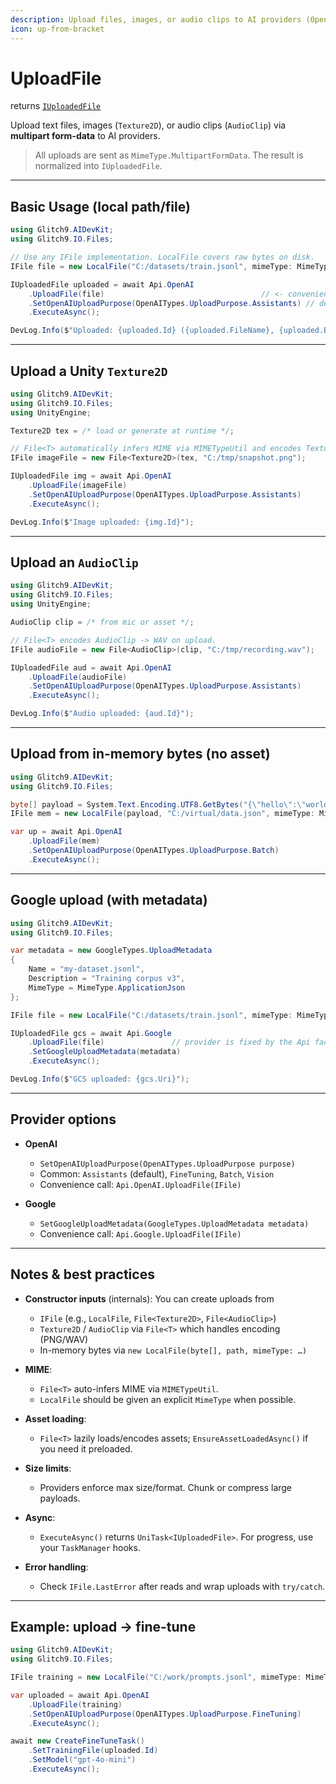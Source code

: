 ```yaml
---
description: Upload files, images, or audio clips to AI providers (OpenAI / Google) with metadata support
icon: up-from-bracket
--- 
```


# UploadFile

returns [`IUploadedFile`](https://glitch9inc.github.io/AIDevKit/api/Glitch9.AIDevKit.IUploadedFile.html)

Upload text files, images (`Texture2D`), or audio clips (`AudioClip`) via **multipart form-data** to AI providers.

> All uploads are sent as `MimeType.MultipartFormData`. The result is normalized into `IUploadedFile`.

---

## Basic Usage (local path/file)

```csharp
using Glitch9.AIDevKit;
using Glitch9.IO.Files;

// Use any IFile implementation. LocalFile covers raw bytes on disk.
IFile file = new LocalFile("C:/datasets/train.jsonl", mimeType: MimeType.ApplicationJson);

IUploadedFile uploaded = await Api.OpenAI
    .UploadFile(file)                                   // <- convenience form
    .SetOpenAIUploadPurpose(OpenAITypes.UploadPurpose.Assistants) // default is Assistants
    .ExecuteAsync();

DevLog.Info($"Uploaded: {uploaded.Id} ({uploaded.FileName}, {uploaded.ByteSize} bytes)");
```

---

## Upload a Unity `Texture2D`

```csharp
using Glitch9.AIDevKit;
using Glitch9.IO.Files;
using UnityEngine;

Texture2D tex = /* load or generate at runtime */;

// File<T> automatically infers MIME via MIMETypeUtil and encodes Texture2D -> PNG on upload.
IFile imageFile = new File<Texture2D>(tex, "C:/tmp/snapshot.png");

IUploadedFile img = await Api.OpenAI
    .UploadFile(imageFile)
    .SetOpenAIUploadPurpose(OpenAITypes.UploadPurpose.Assistants)
    .ExecuteAsync();

DevLog.Info($"Image uploaded: {img.Id}");
```

---

## Upload an `AudioClip`

```csharp
using Glitch9.AIDevKit;
using Glitch9.IO.Files;
using UnityEngine;

AudioClip clip = /* from mic or asset */;

// File<T> encodes AudioClip -> WAV on upload.
IFile audioFile = new File<AudioClip>(clip, "C:/tmp/recording.wav");

IUploadedFile aud = await Api.OpenAI
    .UploadFile(audioFile)
    .SetOpenAIUploadPurpose(OpenAITypes.UploadPurpose.Assistants)
    .ExecuteAsync();

DevLog.Info($"Audio uploaded: {aud.Id}");
```

---

## Upload from in-memory bytes (no asset)

```csharp
using Glitch9.AIDevKit;
using Glitch9.IO.Files;

byte[] payload = System.Text.Encoding.UTF8.GetBytes("{\"hello\":\"world\"}");
IFile mem = new LocalFile(payload, "C:/virtual/data.json", mimeType: MimeType.ApplicationJson);

var up = await Api.OpenAI
    .UploadFile(mem)
    .SetOpenAIUploadPurpose(OpenAITypes.UploadPurpose.Batch)
    .ExecuteAsync();
```

---

## Google upload (with metadata)

```csharp
using Glitch9.AIDevKit;
using Glitch9.IO.Files;

var metadata = new GoogleTypes.UploadMetadata
{
    Name = "my-dataset.jsonl",
    Description = "Training corpus v3",
    MimeType = MimeType.ApplicationJson
};

IFile file = new LocalFile("C:/datasets/train.jsonl", mimeType: MimeType.ApplicationJson);

IUploadedFile gcs = await Api.Google
    .UploadFile(file)               // provider is fixed by the Api facade
    .SetGoogleUploadMetadata(metadata)
    .ExecuteAsync();

DevLog.Info($"GCS uploaded: {gcs.Uri}");
```

---

## Provider options

* **OpenAI**

  * `SetOpenAIUploadPurpose(OpenAITypes.UploadPurpose purpose)`
  * Common: `Assistants` (default), `FineTuning`, `Batch`, `Vision`
  * Convenience call: `Api.OpenAI.UploadFile(IFile)`

* **Google**

  * `SetGoogleUploadMetadata(GoogleTypes.UploadMetadata metadata)`
  * Convenience call: `Api.Google.UploadFile(IFile)`

---

## Notes & best practices

* **Constructor inputs** (internals): You can create uploads from

  * `IFile` (e.g., `LocalFile`, `File<Texture2D>`, `File<AudioClip>`)
  * `Texture2D` / `AudioClip` via `File<T>` which handles encoding (PNG/WAV)
  * In-memory bytes via `new LocalFile(byte[], path, mimeType: …)`
* **MIME**:

  * `File<T>` auto-infers MIME via `MIMETypeUtil`.
  * `LocalFile` should be given an explicit `MimeType` when possible.
* **Asset loading**:

  * `File<T>` lazily loads/encodes assets; `EnsureAssetLoadedAsync()` if you need it preloaded.
* **Size limits**:

  * Providers enforce max size/format. Chunk or compress large payloads.
* **Async**:

  * `ExecuteAsync()` returns `UniTask<IUploadedFile>`. For progress, use your `TaskManager` hooks.
* **Error handling**:

  * Check `IFile.LastError` after reads and wrap uploads with `try/catch`.

---

## Example: upload → fine-tune

```csharp
using Glitch9.AIDevKit;
using Glitch9.IO.Files;

IFile training = new LocalFile("C:/work/prompts.jsonl", mimeType: MimeType.ApplicationJson);

var uploaded = await Api.OpenAI
    .UploadFile(training)
    .SetOpenAIUploadPurpose(OpenAITypes.UploadPurpose.FineTuning)
    .ExecuteAsync();

await new CreateFineTuneTask()
    .SetTrainingFile(uploaded.Id)
    .SetModel("gpt-4o-mini")
    .ExecuteAsync();
```
